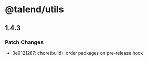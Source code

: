 # @talend/utils

## 1.4.3
### Patch Changes

- 3e9121287: chore(build): order packages on pre-release hook
